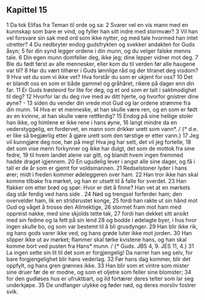 ## Kapittel 15

1 Da tok Elifas fra Teman til orde og sa:
2 Svarer vel en vis mann med en kunnskap som bare er vind, og fyller han sitt indre med stormvær?
3 Vil han vel forsvare sin sak med ord som ikke nytter, og med tale hvormed han intet utretter?
4 Du nedbryter endog gudsfrykten og svekker andakten for Guds åsyn;
5 for din synd legger ordene i din munn, og du velger falske menns tale.
6 Din egen munn domfeller deg, ikke jeg; dine lepper vidner mot deg.
7 Ble du født først av alle mennesker, eller kom du til verden før alle haugene var til?
8 Har du vært tilhører i Guds lønnlige råd og der tilranet deg visdom?
9 Hva vet du som vi ikke vet? Hva forstår du som er ukjent for oss?
10 Det er blandt oss en som er både gammel og gråhåret, rikere på dager enn din far.
11 Er Guds trøsteord for lite for deg, og et ord som er talt i saktmodighet til deg?
12 Hvorfor lar du deg rive med av ditt hjerte, og hvorfor gnistrer dine øyne? -
13 siden du vender din vrede mot Gud og lar ordene strømme fra din munn.
14 Hva er et menneske, at han skulle være ren, og en som er født av en kvinne, at han skulle være rettferdig?
15 Endog på sine hellige stoler han ikke, og himlene er ikke rene i hans øyne,
16 langt mindre da en vederstyggelig, en fordervet, en mann som drikker urett som vann*. / {* d.e. er like så begjærlig etter å gjøre urett som den tørstige er etter vann.}
17 Jeg vil kunngjøre deg noe, hør på meg! Hva jeg har sett, det vil jeg fortelle,
18 det som vise menn forkynner og ikke har dulgt, det som de mottok fra sine fedre,
19 til hvem landet alene var gitt, og blandt hvem ingen fremmed hadde draget igjennem.
20 En ugudelig lever i angst alle sine dager, og få i tall er de år som er gjemt for voldsmannen.
21 Redselstoner lyder i hans ører; midt i freden kommer ødeleggeren over ham.
22 Han tror ikke han skal komme tilbake fra mørket, og han er utsett til å falle for sverdet.
23 Han flakker om etter brød og spør: Hvor er det å finne? Han vet at en mørkets dag står ferdig ved hans side .
24 Nød og trengsel forferder ham; den overvelder ham, lik en stridsrustet konge,
25 fordi han rakte ut sin hånd mot Gud og våget å trosse den Allmektige,
26 stormet fram mot ham med oppreist nakke, med sine skjolds tette tak,
27 fordi han dekket sitt ansikt med sin fedme og la fett på sin lend
28 og bodde i ødelagte byer, i hus hvor ingen skulle bo, og som var bestemt til å bli grusdynger.
29 Han blir ikke rik, og hans gods varer ikke ved, og hans grøde luter ikke mot jorden.
30 Han slipper ikke ut av mørket; flammer skal tørke kvistene hans, og han skal komme bort ved pusten fra Hans* munn. / {* Guds. JBS 4, 9. JES 11, 4.}
31 La ingen sette sin lit til det som er forgjengelig! Da narrer han seg selv, for bare forgjengelighet blir hans vederlag.
32 Før hans dag kommer, blir det oppfylt, og hans gren grønnes ikke.
33 Han blir som et vintre som mister sine druer før de er modne, og som et oljetre som feller sine blomster;
34 for den gudløses hus er ufruktbart, og ild fortærer deres telter som lar seg underkjøpe.
35 De undfanger ulykke og føder nød, og deres morsliv fostrer svik.
